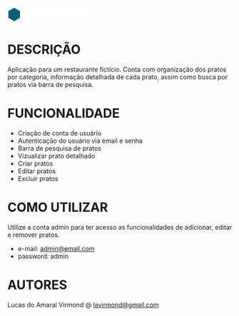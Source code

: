 # ![logo marca do food explorer](./src/assets/img/logo_full.png)


# DESCRIÇÃO

Aplicação para um restaurante fictício. 
Conta com organização dos pratos por categoria, informação detalhada de cada prato, assim como busca por pratos via barra de pesquisa. 


# FUNCIONALIDADE

- Criação de conta de usuário
- Autenticação do usuário via email e senha
- Barra de pesquisa de pratos
- Vizualizar prato detalhado
- Criar pratos
- Editar pratos
- Excluir pratos

# COMO UTILIZAR

Utilize a conta admin para ter acesso as funcionalidades de adicionar, editar e remover pratos.

- e-mail: admin@email.com
- password: admin


# AUTORES

Lucas do Amaral Virmond @ lavirmond@gmail.com